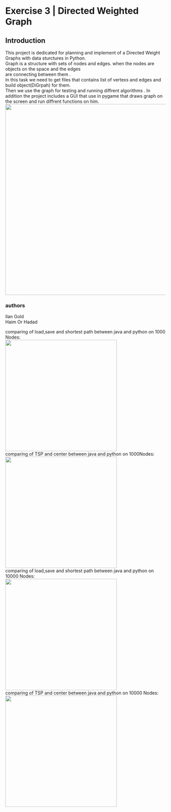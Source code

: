  # Exercise 3 | Directed Weighted Graph 
 ## Introduction
 This project is dedicated for planning and implement of a Directed Weight Graphs with data sturctures in Python. <br/>
Graph is a structure with sets of nodes and edges. when the nodes are objects on the space and the edges <br/>
are connecting between them .<br/>
In this task we need to get files that contains list of vertexs and edges and build object(DiGrpah) for them. <br/>
Then we use the graph for testing and running diffrent algorithms .
In addition the project includes a GUI that use in pygame that draws graph on the screen and run diffrent functions 
on him. <br/>
<img src="https://user-images.githubusercontent.com/93033782/147508188-cd479101-391e-4007-84ae-5c57180a137d.png" width="600"> <br/>
 ### authors 
 Ilan Gold <br/>
 Haim Or Hadad

comparing of load,save and shortest path between java and python on 1000 Nodes: <br/>
<img src="https://user-images.githubusercontent.com/93033782/147558606-55559f97-0857-44c3-9a35-347567500b0d.png" width="350"> <br/>
 comparing of TSP and center between java and python on 1000Nodes:   <br/>
<img src="https://user-images.githubusercontent.com/93033782/147559106-66ea5549-b57a-466d-95c6-571c87a08374.png" width="350"> <br/>
comparing of load,save and shortest path between java and python on 10000 Nodes: <br/>
<img src="https://user-images.githubusercontent.com/93033782/147559569-92ad8fc7-5aa5-41ec-b5e4-1f784d3ead65.png" width="350"> <br/>
 comparing of TSP and center between java and python on 10000 Nodes:   <br/>
 <img src="https://user-images.githubusercontent.com/93033782/147559811-7eff10b4-a4a3-418d-b2ad-d3ca08d457bc.png" width="350"> <br/>
 


     


